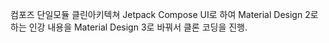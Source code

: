 컴포즈 단일모듈 클린아키텍쳐
Jetpack Compose UI로 하여 Material Design 2로 하는 인강 내용을 Material Design 3로 바꿔서 클론 코딩을 진행.
